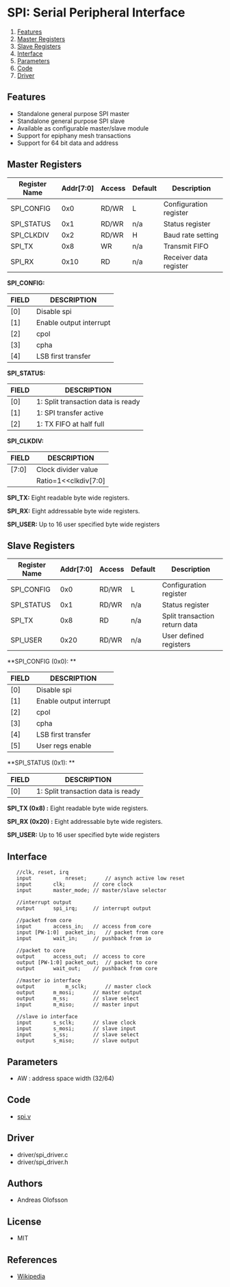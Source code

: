 SPI: Serial Peripheral Interface
=======================================

1. [Features](#features)
2. [Master Registers](#master-registers)
3. [Slave Registers](#slave-registers)
4. [Interface](#interface)
5. [Parameters](#parameters)
6. [Code](#code)
7. [Driver](#driver)

## Features
* Standalone general purpose SPI master
* Standalone general purpose SPI slave
* Available as configurable master/slave module
* Support for epiphany mesh transactions
* Support for 64 bit data and address

## Master Registers
 
| Register Name |Addr[7:0]| Access | Default | Description                   | 
|---------------|---------|--------|---------|-------------------------------|
| SPI_CONFIG    |  0x0    | RD/WR  | L       | Configuration register        |
| SPI_STATUS    |  0x1    | RD/WR  | n/a     | Status register               |
| SPI_CLKDIV    |  0x2    | RD/WR  | H       | Baud rate setting             |
| SPI_TX        |  0x8    | WR     | n/a     | Transmit FIFO                 |
| SPI_RX        |  0x10   | RD     | n/a     | Receiver data register        |


**SPI_CONFIG:**

| FIELD   | DESCRIPTION                         |
|-------- |-------------------------------------| 
| [0]     | Disable spi                         |
| [1]     | Enable output interrupt             |
| [2]     | cpol                                |
| [3]     | cpha                                |
| [4]     | LSB first transfer                  |

**SPI_STATUS:**

| FIELD   | DESCRIPTION                         |
|-------- |-------------------------------------| 
| [0]     | 1: Split transaction data is ready  |
| [1]     | 1: SPI transfer active              |
| [2]     | 1: TX FIFO at half full             |

**SPI_CLKDIV:**

| FIELD   | DESCRIPTION                         |
|-------- |-------------------------------------| 
| [7:0]   | Clock divider value                 |
|         | Ratio=1<<clkdiv[7:0]                |

**SPI_TX:**
Eight readable byte wide registers. 

**SPI_RX:**
Eight addressable byte wide registers. 

**SPI_USER:**
Up to 16 user specified byte wide registers

## Slave Registers

| Register Name |Addr[7:0]| Access | Default | Description                     | 
|---------------|---------|--------|---------|---------------------------------|
| SPI_CONFIG    |  0x0    | RD/WR  | L       | Configuration register          |
| SPI_STATUS    |  0x1    | RD/WR  | n/a     | Status register                 |
| SPI_TX        |  0x8    | RD     | n/a     | Split transaction return data   |
| SPI_USER      |  0x20   | RD/WR  | n/a     | User defined registers          |

**SPI_CONFIG (0x0): **

| FIELD   | DESCRIPTION                         |
|-------- |-------------------------------------| 
| [0]     | Disable spi                         |
| [1]     | Enable output interrupt             |
| [2]     | cpol                                |
| [3]     | cpha                                |
| [4]     | LSB first transfer                  |
| [5]     | User regs enable                    |

**SPI_STATUS (0x1): **

| FIELD   | DESCRIPTION                         |
|-------- |-------------------------------------| 
| [0]     | 1: Split transaction data is ready  |
 
**SPI_TX (0x8) :**
Eight readable byte wide registers. 

**SPI_RX (0x20) :**
Eight addressable byte wide registers. 

**SPI_USER:**
Up to 16 user specified byte wide registers

## Interface

```
   //clk, reset, irq
   input           nreset;      // asynch active low reset
   input 	   clk;         // core clock  
   input 	   master_mode; // master/slave selector
      
   //interrupt output
   output 	   spi_irq;     // interrupt output
   
   //packet from core
   input 	   access_in;   // access from core
   input [PW-1:0]  packet_in;   // packet from core
   input 	   wait_in;     // pushback from io   

   //packet to core
   output 	   access_out;  // access to core
   output [PW-1:0] packet_out;  // packet to core
   output 	   wait_out;    // pushback from core

   //master io interface
   output          m_sclk;      // master clock
   output 	   m_mosi;      // master output
   output 	   m_ss;        // slave select
   input 	   m_miso;      // master input
    
   //slave io interface
   input 	   s_sclk;      // slave clock
   input 	   s_mosi;      // slave input
   input 	   s_ss;        // slave select
   output 	   s_miso;      // slave output
```

## Parameters
* AW : address space width (32/64)

## Code
* [spi.v](hdl/spi.v)

## Driver
* driver/spi_driver.c
* driver/spi_driver.h

## Authors
* Andreas Olofsson

## License
* MIT

## References
* [Wikipedia](https://en.wikipedia.org/wiki/Serial_Peripheral_Interface_Bus)


